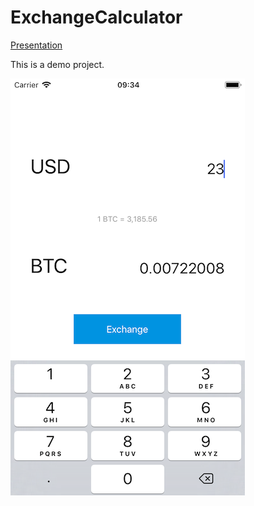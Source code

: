 # ExchangeCalculator

[Presentation](Introduction-to-iOS-Development.pdf)

This is a demo project.

![Alt text](ExchangeCalculatorDemo.png)
